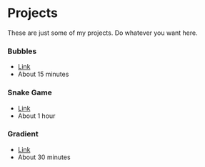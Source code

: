 # Projects
These are just some of my projects. Do whatever you want here.

### Bubbles
* [Link](https://onlineexp.github.io/javascript-projects/bubbles/)
* About 15 minutes

### Snake Game
* [Link](https://onlineexp.github.io/javascript-projects/snake/)
* About 1 hour

### Gradient
* [Link](https://onlineexp.github.io/javascript-projects/gradient/)
* About 30 minutes
